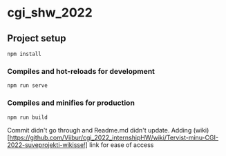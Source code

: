 # cgi_shw_2022

## Project setup
```
npm install
```

### Compiles and hot-reloads for development
```
npm run serve
```

### Compiles and minifies for production
```
npm run build
```

Commit didn't go through and Readme.md didn't update. Adding (wiki)[https://github.com/Viibur/cgi_2022_internshipHW/wiki/Tervist-minu-CGI-2022-suveprojekti-wikisse!] link for ease of access
